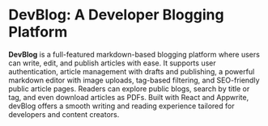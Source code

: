 # DevBlog: A Developer Blogging Platform

**DevBlog** is a full-featured markdown-based blogging platform where users can write, edit, and publish articles with ease. It supports user authentication, article management with drafts and publishing, a powerful markdown editor with image uploads, tag-based filtering, and SEO-friendly public article pages. Readers can explore public blogs, search by title or tag, and even download articles as PDFs. Built with React and Appwrite, devBlog offers a smooth writing and reading experience tailored for developers and content creators.
